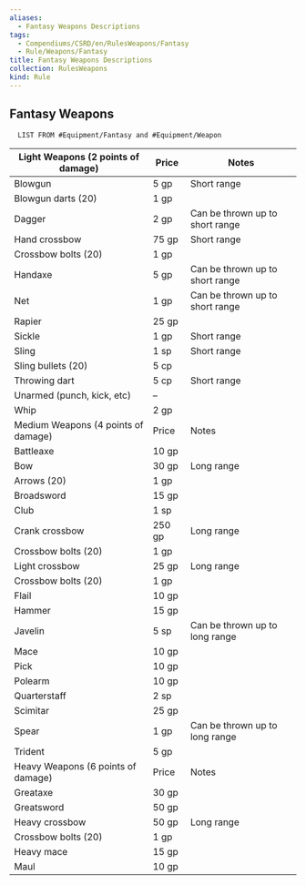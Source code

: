 ```yaml
---
aliases:
  - Fantasy Weapons Descriptions
tags:
  - Compendiums/CSRD/en/RulesWeapons/Fantasy
  - Rule/Weapons/Fantasy
title: Fantasy Weapons Descriptions
collection: RulesWeapons
kind: Rule
---
```

## Fantasy Weapons

```dataview 
  LIST FROM #Equipment/Fantasy and #Equipment/Weapon  
  ```


| Light Weapons (2 points of damage)  | Price  | Notes                           |
|-------------------------------------|--------|---------------------------------|
| Blowgun                             | 5 gp   | Short range                     |
| Blowgun darts (20)                  | 1 gp   |                                 |
| Dagger                              | 2 gp   | Can be thrown up to short range |
| Hand crossbow                       | 75 gp  | Short range                     |
| Crossbow bolts (20)                 | 1 gp   |                                 |
| Handaxe                             | 5 gp   | Can be thrown up to short range |
| Net                                 | 1 gp   | Can be thrown up to short range |
| Rapier                              | 25 gp  |                                 |
| Sickle                              | 1 gp   | Short range                     |
| Sling                               | 1 sp   | Short range                     |
| Sling bullets (20)                  | 5 cp   |                                 |
| Throwing dart                       | 5 cp   | Short range                     |
| Unarmed (punch, kick, etc)          | –      |                                 |
| Whip                                | 2 gp   |                                 |
| Medium Weapons (4 points of damage) | Price  | Notes                           |
| Battleaxe                           | 10 gp  |                                 |
| Bow                                 | 30 gp  | Long range                      |
| Arrows (20)                         | 1 gp   |                                 |
| Broadsword                          | 15 gp  |                                 |
| Club                                | 1 sp   |                                 |
| Crank crossbow                      | 250 gp | Long range                      |
| Crossbow bolts (20)                 | 1 gp   |                                 |
| Light crossbow                      | 25 gp  | Long range                      |
| Crossbow bolts (20)                 | 1 gp   |                                 |
| Flail                               | 10 gp  |                                 |
| Hammer                              | 15 gp  |                                 |
| Javelin                             | 5 sp   | Can be thrown up to long range  |
| Mace                                | 10 gp  |                                 |
| Pick                                | 10 gp  |                                 |
| Polearm                             | 10 gp  |                                 |
| Quarterstaff                        | 2 sp   |                                 |
| Scimitar                            | 25 gp  |                                 |
| Spear                               | 1 gp   | Can be thrown up to long range  |
| Trident                             | 5 gp   |                                 |
| Heavy Weapons (6 points of damage)  | Price  | Notes                           |
| Greataxe                            | 30 gp  |                                 |
| Greatsword                          | 50 gp  |                                 |
| Heavy crossbow                      | 50 gp  | Long range                      |
| Crossbow bolts (20)                 | 1 gp   |                                 |
| Heavy mace                          | 15 gp  |                                 |
| Maul                                | 10 gp  |                                 |

